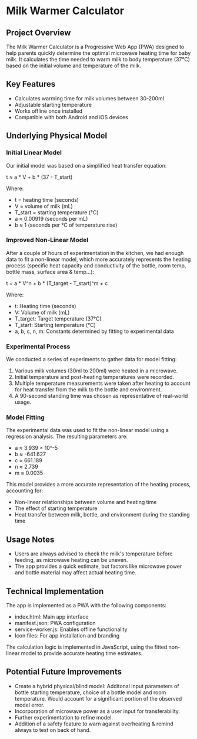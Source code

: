 # Milk Warmer Calculator

## Project Overview
The Milk Warmer Calculator is a Progressive Web App (PWA) designed to help parents quickly determine the optimal microwave heating time for baby milk. It calculates the time needed to warm milk to body temperature (37°C) based on the initial volume and temperature of the milk.

## Key Features
- Calculates warming time for milk volumes between 30-200ml
- Adjustable starting temperature
- Works offline once installed
- Compatible with both Android and iOS devices

## Underlying Physical Model

### Initial Linear Model
Our initial model was based on a simplified heat transfer equation:

t ≈ a * V + b * (37 - T_start)

Where:
- t = heating time (seconds)
- V = volume of milk (mL)
- T_start = starting temperature (°C)
- a ≈ 0.00919 (seconds per mL)
- b ≈ 1 (seconds per °C of temperature rise)

### Improved Non-Linear Model
After a couple of hours of experimentation in the kitchen, we had enough data to fit a non-linear model, which more accurately represents the heating process (specific heat capacity and conductivity of the bottle, room temp, bottle mass, surface area & temp...):

t = a * V^n + b * (T_target - T_start)^m + c

Where:
- t: Heating time (seconds)
- V: Volume of milk (mL)
- T_target: Target temperature (37°C)
- T_start: Starting temperature (°C)
- a, b, c, n, m: Constants determined by fitting to experimental data

### Experimental Process
We conducted a series of experiments to gather data for model fitting:
1. Various milk volumes (30ml to 200ml) were heated in a microwave.
2. Initial temperature and post-heating temperatures were recorded.
3. Multiple temperature measurements were taken after heating to account for heat transfer from the milk to the bottle and environment.
4. A 90-second standing time was chosen as representative of real-world usage.

### Model Fitting
The experimental data was used to fit the non-linear model using a regression analysis. The resulting parameters are:

- a ≈ 3.939 × 10^-5
- b ≈ -641.627
- c ≈ 661.189
- n ≈ 2.739
- m ≈ 0.0035

This model provides a more accurate representation of the heating process, accounting for:
- Non-linear relationships between volume and heating time
- The effect of starting temperature
- Heat transfer between milk, bottle, and environment during the standing time

## Usage Notes
- Users are always advised to check the milk's temperature before feeding, as microwave heating can be uneven.
- The app provides a quick estimate, but factors like microwave power and bottle material may affect actual heating time.

## Technical Implementation
The app is implemented as a PWA with the following components:
- index.html: Main app interface
- manifest.json: PWA configuration
- service-worker.js: Enables offline functionality
- Icon files: For app installation and branding

The calculation logic is implemented in JavaScript, using the fitted non-linear model to provide accurate heating time estimates.

## Potential Future Improvements
- Create a hybrid physical/blind model: Additonal input parameters of bottle starting temperature, choice of a bottle model and room temperature. Would account for a significant portion of the observed model error.
- Incorporation of microwave power as a user input for transferability.
- Further experimentation to refine model.
- Addition of a safety feature to warn against overheating & remind always to test on back of hand.
